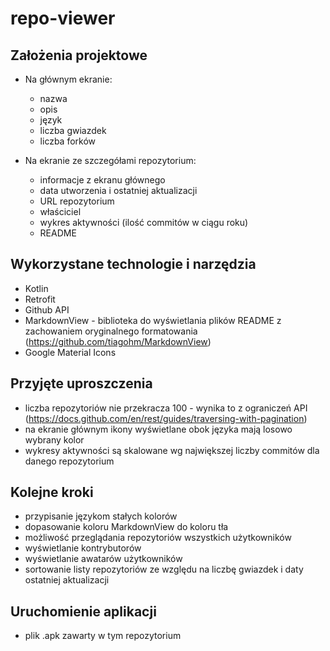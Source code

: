 # repo-viewer

## Założenia projektowe</h2>

* Na głównym ekranie:
  - nazwa
  - opis
  - język
  - liczba gwiazdek
  - liczba forków
  
* Na ekranie ze szczegółami repozytorium:
  - informacje z ekranu głównego
  - data utworzenia i ostatniej aktualizacji
  - URL repozytorium
  - właściciel
  - wykres aktywności (ilość commitów w ciągu roku)
  - README


## Wykorzystane technologie i narzędzia

* Kotlin
* Retrofit
* Github API
* MarkdownView - biblioteka do wyświetlania plików README z zachowaniem oryginalnego formatowania (https://github.com/tiagohm/MarkdownView)
* Google Material Icons

## Przyjęte uproszczenia

* liczba repozytoriów nie przekracza 100 - wynika to z ograniczeń API (https://docs.github.com/en/rest/guides/traversing-with-pagination)
* na ekranie głównym ikony wyświetlane obok języka mają losowo wybrany kolor
* wykresy aktywności są skalowane wg największej liczby commitów dla danego repozytorium

## Kolejne kroki

* przypisanie językom stałych kolorów
* dopasowanie koloru MarkdownView do koloru tła
* możliwość przeglądania repozytoriów wszystkich użytkowników
* wyświetlanie kontrybutorów 
* wyświetlanie awatarów użytkowników
* sortowanie listy repozytoriów ze względu na liczbę gwiazdek i daty ostatniej aktualizacji

## Uruchomienie aplikacji
* plik .apk zawarty w tym repozytorium
